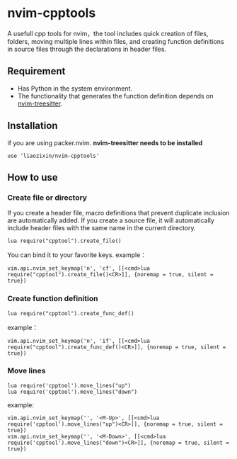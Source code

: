 # nvim-cpptools
A usefull cpp tools for nvim，the tool includes quick creation of files, folders, moving multiple lines within files, and creating function definitions in source files through the declarations in header files.

## Requirement
- Has Python in the system environment.
- The functionality that generates the function definition depends on [nvim-treesitter](https://github.com/nvim-treesitter/nvim-treesitter).

## Installation
if you are using packer.nvim. **nvim-treesitter needs to be installed**
```
use 'liaozixin/nvim-cpptools'
```

## How to use
### Create file or directory
If you create a header file, macro definitions that prevent duplicate inclusion are automatically added. If you create a source file, it will automatically include header files with the same name in the current directory.
```
lua require("cpptool").create_file()
```
You can bind it to your favorite keys. example：
```
vim.api.nvim_set_keymap('n', 'cf', [[<cmd>lua require("cpptool").create_file()<CR>]], {noremap = true, silent = true})
```
### Create function definition
```
lua require("cpptool").create_func_def()
```
example：
```
vim.api.nvim_set_keymap('n', 'if', [[<cmd>lua require("cpptool").create_func_def()<CR>]], {noremap = true, silent = true})
```
### Move lines
```
lua require('cpptool').move_lines("up")
lua require('cpptool').move_lines("down")
```
example:
```
vim.api.nvim_set_keymap('', '<M-Up>', [[<cmd>lua require('cpptool').move_lines("up")<CR>]], {noremap = true, silent = true})
vim.api.nvim_set_keymap('', '<M-Down>', [[<cmd>lua require('cpptool').move_lines("down")<CR>]], {noremap = true, silent = true})
```
